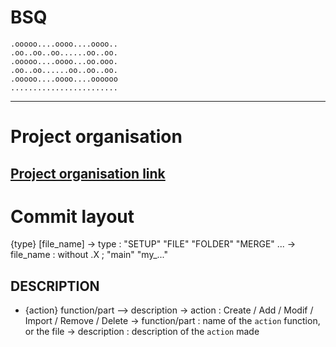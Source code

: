 # BSQ
```
.ooooo....oooo....oooo..
.oo..oo..oo......oo..oo.
.ooooo....oooo...oo.ooo.
.oo..oo......oo..oo..oo.
.ooooo....oooo....oooooo
........................
```
---
# Project organisation
[Project organisation link](https://trello.com/b/Zmc9ca5W/bsq "Trello")
---
# Commit layout
{type} [file_name]
  → type : "SETUP" "FILE" "FOLDER" "MERGE" ...
  → file_name : without .X ; "main" "my_..."

## DESCRIPTION
- {action} function/part --> description
  → action : Create / Add / Modif / Import / Remove / Delete
  → function/part : name of the `action` function, or the file
  → description : description of the `action` made

